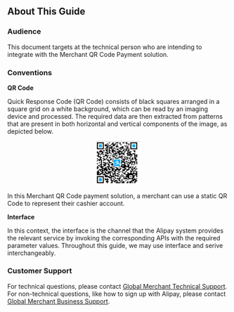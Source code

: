 ## About This Guide

### Audience

This document targets at the technical person who are intending to integrate with the Merchant QR Code Payment solution.

### Conventions

**QR Code**

Quick Response Code (QR Code) consists of black squares arranged in a square grid on a white background, which can be read by an imaging device and processed. The required data are then extracted from patterns that are present in both horizontal and vertical components of the image, as depicted below.

<p align="center">
    <img alt="Parcel" src="img/qr_code.png" width="20%">
</p>

In this Merchant QR Code payment solution, a merchant can use a static QR Code to represent their cashier account.

**Interface**

In this context, the interface is the channel that the Alipay system provides the relevant service by invoking the corresponding APIs with the required parameter values. Throughout this guide, we may use interface and serive interchangeably.

### Customer Support

For technical questions, please contact <a href="mailto:overseas_support@service.alibaba.com">Global Merchant Technical Support</a>. 
For non-technical questions, like how to sign up with Alipay, please contact <a href="mailto:global.service@alipay.com">Global Merchant Business Support</a>.
